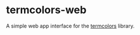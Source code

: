 termcolors-web
==============

A simple web app interface for the
[termcolors](https://github.com/stayradiated/termcolors) library.

